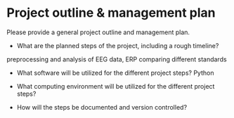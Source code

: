 # Project outline & management plan

Please provide a general project outline and management plan.

* What are the planned steps of the project, including a rough timeline?

preprocessing and analysis of EEG data, ERP
comparing different standards

* What software will be utilized for the different project steps?
Python

* What computing environment will be utilized for the different project steps?

* How will the steps be documented and version controlled?
